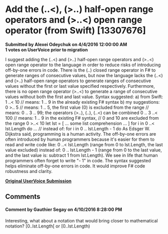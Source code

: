 # Add the (..<), (>..) half-open range operators and (>..<) open range operator (from Swift) [13307676] #

**Submitted by Alexei Odeychuk on 4/4/2016 12:00:00 AM**  
**1 votes on UserVoice prior to migration**  

I suggest adding the (..<) and (>..) half-open range operators and (>..<) open range operator to the language in order to reduce risks of introducing off-by-one errors in code.
There is the (..) closed range operator in F# to generate ranges of consecutive values, but now the language lacks the (..<) and (>..) half-open range operators to generate ranges of consecutive values without the first or last value specified respectively. Furthermore, there is no open range operator (>..<) to generate a range of consecutive values without both the first and last value.
Syntax suggested:
a) from Swift:
1 ..< 10 // means: 1 .. 9 in the already existing F# syntax
b) my suggestions:
0 >.. 5 // means: 1 .. 5, the first value (0) is excluded from the range
// means: 0 .. 3 .. 99; the operators (>..), (..), (..<) can be combined
0 .. 3 ..< 100
// means: 1 .. 9 in the existing F# syntax,
// 0 and 10 are excluded from the range
0 >..< 10
let lst = [ ... some list comprehension ... ]
for i in 0 ..< lst.Length do ... // instead of: for i in 0 .. lst.Length - 1 do
As Edsger W. Dijkstra said, programming is a human activity. The off-by-one errors are often introduced by human programmers because it's easier for them to read and write code like: 0 ..< lst.Length (range from 0 to lst.Length, the last value excluded) instead of: 0 .. lst.Length - 1 (range from 0 to the last value, and the last value is: subtract 1 from lst.Length). We see in life that human programmers often forget to write "- 1" in code.
The syntax suggested helps eliminate off-by-one errors in code.
It would improve F# code robustness and clarity.



**[Original UserVoice Submission](https://fslang.uservoice.com/forums/245727-f-language/suggestions/13307676)**


## Comments ##


#### Comment by Gauthier Segay on 4/10/2016 8:28:00 PM ####
Interesting, what about a notation that would bring closer to mathematical notation?
[0..lst.Length[
or
[0..lst.Length)

